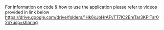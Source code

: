 For information on code & how to use the application please refer to videos provided in link below
https://drive.google.com/drive/folders/1Hk6xJoHrAFvTT7IC2EmTar3KPlTsr02n?usp=sharing
